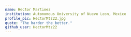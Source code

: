 ```yaml
---
name: Hector Martinez
institution: Autonomous University of Nuevo Leon, Mexico
profile_pic: HectorMtz22.jpg
quote: "The harder the better."
github_user: HectorMtz22
---
```

